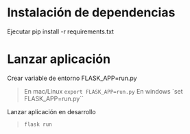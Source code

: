 # Instalación de dependencias

Ejecutar pip install -r requirements.txt

# Lanzar aplicación

Crear variable de entorno FLASK_APP=run.py
> En mac/Linux `export FLASK_APP=run.py`
> En windows `set FLASK_APP=run.py``

Lanzar aplicación en desarrollo
> `flask run`